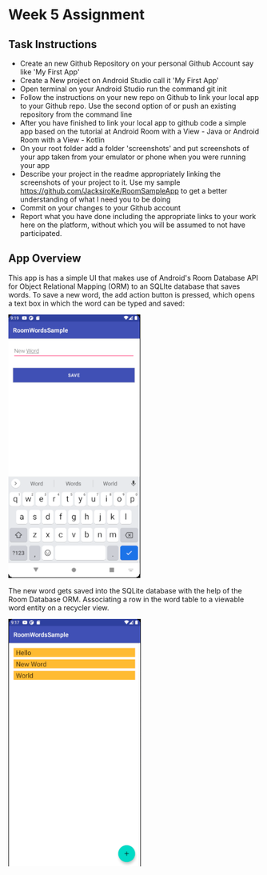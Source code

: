 # Week 5 Assignment

## Task Instructions
* Create an new Github Repository on your personal Github Account say like 'My First App'
* Create a New project on Android Studio call it 'My First App'
* Open terminal on your Android Studio run the command git init
* Follow the instructions on your new repo on Github to link your local app to your Github repo. Use the second option of or push an existing repository from the command line
* After you have finished to link your local app to github code a simple app based on the tutorial at Android Room with a View - Java  or Android Room with a View - Kotlin
* On your root folder add a folder 'screenshots' and put screenshots of your app taken from your emulator or phone when you were running your app
* Describe your project in the readme appropriately linking the screenshots of your project to it. Use my sample https://github.com/JacksiroKe/RoomSampleApp to get a better understanding of what I need you to be doing
* Commit on your changes to your Github account
* Report what you have done including the appropriate links to your work here on the platform, without which you will be assumed to not have participated.

## App Overview

This app is has a simple UI that makes use of Android's Room Database API for Object Relational Mapping (ORM) to an SQLIte database that saves words. To save a new word, the add action button is pressed, which opens a text box in which the word can be typed and saved:

![Adding new word](Screenshots/new-word.png)

The new word gets saved into the SQLite database with the help of the Room Database ORM. Associating a row in the word table to a viewable word entity on a recycler view.

![Persisted new word](Screenshots/saved-word.png)